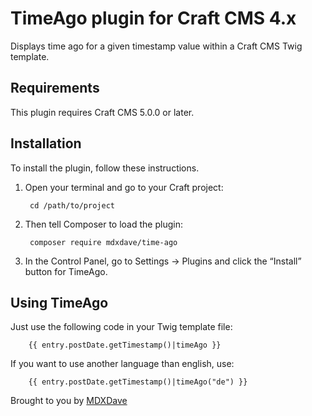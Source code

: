 # TimeAgo plugin for Craft CMS 4.x

Displays time ago for a given timestamp value within a Craft CMS Twig template.

## Requirements

This plugin requires Craft CMS 5.0.0 or later.

## Installation

To install the plugin, follow these instructions.

1. Open your terminal and go to your Craft project:

        cd /path/to/project

2. Then tell Composer to load the plugin:

        composer require mdxdave/time-ago

3. In the Control Panel, go to Settings → Plugins and click the “Install” button for TimeAgo.

## Using TimeAgo

Just use the following code in your Twig template file:
        
        {{ entry.postDate.getTimestamp()|timeAgo }}
        
If you want to use another language than english, use:
        
        {{ entry.postDate.getTimestamp()|timeAgo("de") }}



Brought to you by [MDXDave](https://mdxdave.de)
